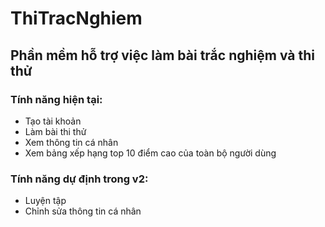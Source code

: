 # ThiTracNghiem
 ## Phần mềm hỗ trợ việc làm bài trắc nghiệm và thi thử
 ### Tính năng hiện tại:
 - Tạo tài khoản
 - Làm bài thi thử
 - Xem thông tin cá nhân
 - Xem bảng xếp hạng top 10 điểm cao của toàn bộ người dùng
 ### Tính năng dự định trong v2:
 - Luyện tập
 - Chỉnh sửa thông tin cá nhân
